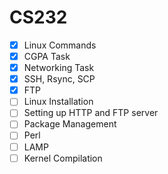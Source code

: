 # CS232

 - [x] Linux Commands
 - [x] CGPA Task
 - [x] Networking Task
 - [x] SSH, Rsync, SCP
 - [x] FTP
 - [ ] Linux Installation
 - [ ] Setting up HTTP and FTP server
 - [ ] Package Management
 - [ ] Perl
 - [ ] LAMP
 - [ ] Kernel Compilation
